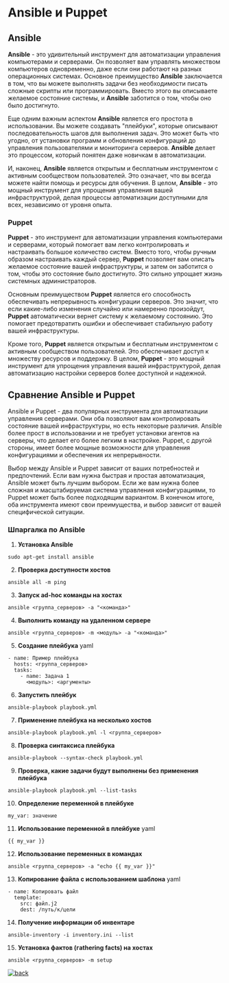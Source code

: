 # Ansible и Puppet

## Ansible

**Ansible** - это удивительный инструмент для автоматизации управления компьютерами и серверами. Он позволяет вам управлять множеством компьютеров одновременно, даже если они работают на разных операционных системах. Основное преимущество **Ansible** заключается в том, что вы можете выполнять задачи без необходимости писать сложные скрипты или программировать. Вместо этого вы описываете желаемое состояние системы, и **Ansible** заботится о том, чтобы оно было достигнуто.

Еще одним важным аспектом **Ansible** является его простота в использовании. Вы можете создавать "плейбуки", которые описывают последовательность шагов для выполнения задач. Это может быть что угодно, от установки программ и обновления конфигураций до управления пользователями и мониторинга серверов. **Ansible** делает это процессом, который понятен даже новичкам в автоматизации.

И, наконец, **Ansible** является открытым и бесплатным инструментом с активным сообществом пользователей. Это означает, что вы всегда можете найти помощь и ресурсы для обучения. В целом, **Ansible** - это мощный инструмент для упрощения управления вашей инфраструктурой, делая процессы автоматизации доступными для всех, независимо от уровня опыта.

### Puppet

**Puppet** - это инструмент для автоматизации управления компьютерами и серверами, который помогает вам легко контролировать и настраивать большое количество систем. Вместо того, чтобы ручным образом настраивать каждый сервер, **Puppet** позволяет вам описать желаемое состояние вашей инфраструктуры, и затем он заботится о том, чтобы это состояние было достигнуто. Это сильно упрощает жизнь системных администраторов.

Основным преимуществом **Puppet** является его способность обеспечивать непрерывность конфигурации серверов. Это значит, что если какие-либо изменения случайно или намеренно произойдут, **Puppet** автоматически вернет систему к желаемому состоянию. Это помогает предотвратить ошибки и обеспечивает стабильную работу вашей инфраструктуры.

Кроме того, **Puppet** является открытым и бесплатным инструментом с активным сообществом пользователей. Это обеспечивает доступ к множеству ресурсов и поддержку. В целом, **Puppet** - это мощный инструмент для упрощения управления вашей инфраструктурой, делая автоматизацию настройки серверов более доступной и надежной.

## Сравнение Ansible и Puppet 

Ansible и Puppet - два популярных инструмента для автоматизации управления серверами. Они оба позволяют вам контролировать состояние вашей инфраструктуры, но есть некоторые различия. Ansible более прост в использовании и не требует установки агентов на серверы, что делает его более легким в настройке. Puppet, с другой стороны, имеет более мощные возможности для управления конфигурациями и обеспечения их непрерывности.

Выбор между Ansible и Puppet зависит от ваших потребностей и предпочтений. Если вам нужна быстрая и простая автоматизация, Ansible может быть лучшим выбором. Если же вам нужна более сложная и масштабируемая система управления конфигурациями, то Puppet может быть более подходящим вариантом. В конечном итоге, оба инструмента имеют свои преимущества, и выбор зависит от вашей специфической ситуации.

### Шпаргалка по Ansible

1. **Установка Ansible**

```
sudo apt-get install ansible
```

2. **Проверка доступности хостов**

```
ansible all -m ping
```

3. **Запуск ad-hoc команды на хостах**

```
ansible <группа_серверов> -a "<команда>"
```

4. **Выполнить команду на удаленном сервере**

```
ansible <группа_серверов> -m <модуль> -a "<команда>"
```

5. **Создание плейбука** yaml

```
- name: Пример плейбука
  hosts: <группа_серверов>
  tasks:
    - name: Задача 1
      <модуль>: <аргументы>
```

6. **Запустить плейбук**

```
ansible-playbook playbook.yml
```

7. **Применение плейбука на несколько хостов**

```
ansible-playbook playbook.yml -l <группа_серверов>
```

8. **Проверка синтаксиса плейбука**

```
ansible-playbook --syntax-check playbook.yml
```

9. **Проверка, какие задачи будут выполнены без применения плейбука**

```
ansible-playbook playbook.yml --list-tasks
```

10. **Определение переменной в плейбуке**

```
my_var: значение
```

11. **Использование переменной в плейбуке** yaml

```
{{ my_var }}
```

12. **Использование переменных в командах**

```
ansible <группа_серверов> -a "echo {{ my_var }}"
```

13. **Копирование файла с использованием шаблона** yaml

```
- name: Копировать файл
  template:
    src: файл.j2
    dest: /путь/к/цели
```

14. **Получение информации об инвентаре**

```
ansible-inventory -i inventory.ini --list
```

15. **Установка фактов (гathering facts) на хостах**

```
ansible <группа_серверов> -m setup
```

[![back](https://img.shields.io/badge/в_оглавление-646464)](README.md)